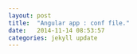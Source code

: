 ```yaml
---
layout: post
title:  "Angular app : conf file."
date:   2014-11-14 08:53:57
categories: jekyll update
---
```


